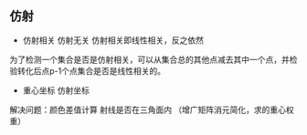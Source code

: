 ## 仿射  

+ 仿射相关 仿射无关 
仿射相关即线性相关，反之依然  

为了检测一个集合是否是仿射相关，可以从集合总的其他点减去其中一个点，并检验转化后点p-1个点集合是否是线性相关的。

+ 重心坐标 仿射坐标  

解决问题：颜色差值计算  射线是否在三角面内  （增广矩阵消元简化，求的重心权重）